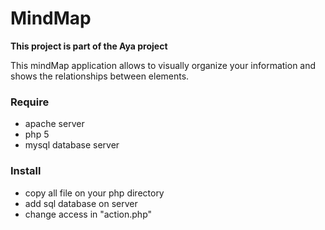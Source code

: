 # MindMap

**This project is part of the Aya project**

This mindMap application allows to visually organize your information and shows the relationships between elements.

### Require

- apache server
- php 5
- mysql database server

### Install

- copy all file on your php directory
- add sql database on server
- change access in "action.php"